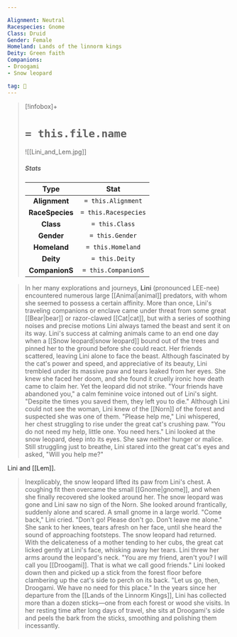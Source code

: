 ```yaml
---

Alignment: Neutral
Racespecies: Gnome
Class: Druid
Gender: Female
Homeland: Lands of the linnorm kings
Deity: Green faith
Companions:
- Droogami
- Snow leopard

tag: 👤️
---
```


> [!infobox]+
> #  `= this.file.name`
> ![[Lini_and_Lem.jpg]]
> ##### Stats
> Type | Stat |
> :---: |:---:|
> **Alignment** | `= this.Alignment` |
> **RaceSpecies** | `= this.Racespecies` |
> **Class** | `= this.Class` |
> **Gender** | `= this.Gender` |
> **Homeland** | `= this.Homeland` |
> **Deity** | `= this.Deity` |
> **CompanionS** | `= this.CompanionS` |



> In her many explorations and journeys, **Lini** (pronounced LEE-nee) encountered numerous large [[Animal|animal]] predators, with whom she seemed to possess a certain affinity. More than once, Lini's traveling companions or enclave came under threat from some great [[Bear|bear]] or razor-clawed [[Cat|cat]], but with a series of soothing noises and precise motions Lini always tamed the beast and sent it on its way.
> Lini's success at calming animals came to an end one day when a [[Snow leopard|snow leopard]] bound out of the trees and pinned her to the ground before she could react. Her friends scattered, leaving Lini alone to face the beast. Although fascinated by the cat's power and speed, and appreciative of its beauty, Lini trembled under its massive paw and tears leaked from her eyes. She knew she faced her doom, and she found it cruelly ironic how death came to claim her.
> Yet the leopard did not strike.
> "Your friends have abandoned you," a calm feminine voice intoned out of Lini's sight. "Despite the times you saved them, they left you to die." Although Lini could not see the woman, Lini knew of the [[Norn]] of the forest and suspected she was one of them.
> "Please help me," Lini whispered, her chest struggling to rise under the great cat's crushing paw.
> "You do not need my help, little one. You need hers."
> Lini looked at the snow leopard, deep into its eyes. She saw neither hunger or malice. Still struggling just to breathe, Lini stared into the great cat's eyes and asked, "Will you help me?"

 
 Lini and [[Lem]].
> Inexplicably, the snow leopard lifted its paw from Lini's chest. A coughing fit then overcame the small [[Gnome|gnome]], and when she finally recovered she looked around her. The snow leopard was gone and Lini saw no sign of the Norn. She looked around frantically, suddenly alone and scared. A small gnome in a large world.
> "Come back," Lini cried. "Don't go! Please don't go. Don't leave me alone." She sank to her knees, tears afresh on her face, until she heard the sound of approaching footsteps.
> The snow leopard had returned. With the delicateness of a mother tending to her cubs, the great cat licked gently at Lini's face, whisking away her tears. Lini threw her arms around the leopard's neck. "You are my friend, aren't you? I will call you [[Droogami]]. That is what we call good friends."
> Lini looked down then and picked up a stick from the forest floor before clambering up the cat's side to perch on its back.
> "Let us go, then, Droogami. We have no need for this place."
> In the years since her departure from the [[Lands of the Linnorm Kings]], Lini has collected more than a dozen sticks—one from each forest or wood she visits. In her resting time after long days of travel, she sits at Droogami's side and peels the bark from the sticks, smoothing and polishing them incessantly.








